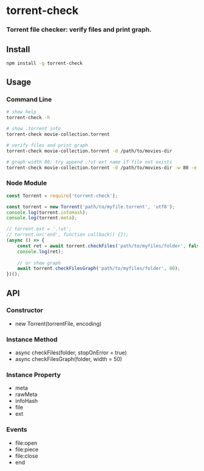 # torrent-check

### Torrent file checker: verify files and print graph.

## Install
```bash
npm install -g torrent-check 
```

## Usage

### Command Line
```bash
# show help
torrent-check -h

# show .torrent info
torrent-check movie-collection.torrent

# verify files and print graph
torrent-check movie-collection.torrent -d /path/to/movies-dir

# graph width 80; try append .!ut ext name if file not exists
torrent-check movie-collection.torrent -d /path/to/movies-dir -w 80 -e utf8 -x \!ut
```

### Node Module
```js
const Torrent = require('torrent-check');

const torrent = new Torrent('path/to/myfile.torrent', 'utf8');
console.log(torrent.infoHash);
console.log(torrent.meta);

// torrent.ext = '.!ut';
// torrent.on('end', function callback() {});
(async () => {
    const ret = await torrent.checkFiles('path/to/myfiles/folder', false);
    console.log(ret);
    
    // or show graph
    await torrent.checkFilesGraph('path/to/myfiles/folder', 80);
})();
```

## API

### Constructor
* new Torrent(torrentFile, encoding)

### Instance Method
* async checkFiles(folder, stopOnError = true)
* async checkFilesGraph(folder, width = 50)

### Instance Property
* meta
* rawMeta
* infoHash
* file
* ext

### Events
* file:open
* file:piece
* file:close
* end


